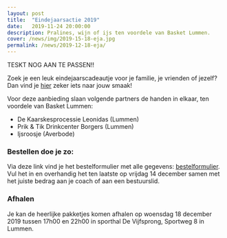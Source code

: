 ```yaml
---
layout: post
title:  "Eindejaarsactie 2019"
date:   2019-11-24 20:00:00
description: Pralines, wijn of ijs ten voordele van Basket Lummen.
cover: /news/img/2019-15-18-eja.jpg
permalink: /news/2019-12-18-eja/
---
```


TESKT NOG AAN TE PASSEN!!


Zoek je een leuk eindejaarscadeautje voor je familie, je vrienden of jezelf? Dan vind je [hier](/news/downloads/eindejaarsactie2018b.pdf) zeker iets naar jouw smaak! 

Voor deze aanbieding slaan volgende partners de handen in elkaar, ten voordele van Basket Lummen:
- De Kaarskesprocessie Leonidas (Lummen)
- Prik & Tik Drinkcenter Borgers (Lummen)
- Ijsroosje (Averbode)

### Bestellen doe je zo:

Via deze link vind je het bestelformulier met alle gegevens: [bestelformulier](/news/downloads/eindejaarsactie2018b.pdf). 
Vul het in en overhandig het ten laatste op vrijdag 14 december samen met het juiste bedrag aan je coach of aan een bestuurslid.

### Afhalen

Je kan de heerlijke pakketjes komen afhalen op woensdag 18 december 2019 tussen 17h00 en 22h00 in sporthal De Vijfsprong, Sportweg 8 in Lummen.

